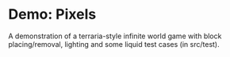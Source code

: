 Demo: Pixels
===

A demonstration of a terraria-style infinite world game with block placing/removal, lighting and some liquid test cases (in src/test).
